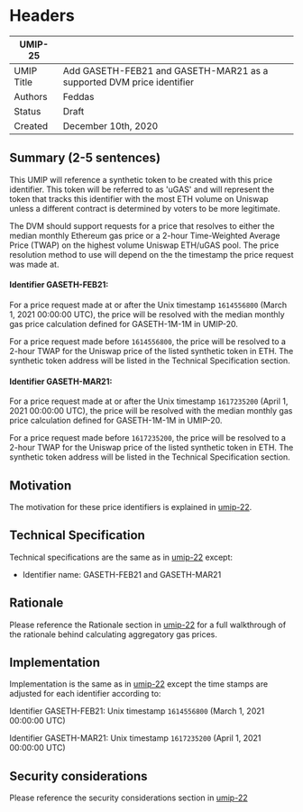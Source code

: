 # Headers
| UMIP-25     |                                                                                                                                          |
|------------|------------------------------------------------------------------------------------------------------------------------------------------|
| UMIP Title | Add GASETH-FEB21 and GASETH-MAR21 as a supported DVM price identifier                                                                                                 |
| Authors    | Feddas 
| Status     | Draft                                                                                                                                   |
| Created    | December 10th, 2020                                                                                                                              |

## Summary (2-5 sentences)
This UMIP will reference a synthetic token to be created with this price identifier. This token will be referred to as 'uGAS' and will represent the token that tracks this identifier with the most ETH volume on Uniswap unless a different contract is determined by voters to be more legitimate.

The DVM should support requests for a price that resolves to either the median monthly Ethereum gas price or a 2-hour Time-Weighted Average Price (TWAP) on the highest volume Uniswap ETH/uGAS pool. The price resolution method to use will depend on the the timestamp the price request was made at.

#### Identifier GASETH-FEB21:

For a price request made at or after the Unix timestamp `1614556800` (March 1, 2021 00:00:00 UTC), the price will be resolved with the median monthly gas price calculation defined for GASETH-1M-1M in UMIP-20.

For a price request made before `1614556800`, the price will be resolved to a 2-hour TWAP for the Uniswap price of the listed synthetic token in ETH. The synthetic token address will be listed in the Technical Specification section.

#### Identifier GASETH-MAR21: 

For a price request made at or after the Unix timestamp `1617235200` (April 1, 2021 00:00:00 UTC), the price will be resolved with the median monthly gas price calculation defined for GASETH-1M-1M in UMIP-20.

For a price request made before `1617235200`, the price will be resolved to a 2-hour TWAP for the Uniswap price of the listed synthetic token in ETH. The synthetic token address will be listed in the Technical Specification section.

## Motivation
The motivation for these price identifiers is explained in [umip-22](https://github.com/UMAprotocol/UMIPs/blob/master/UMIPs/umip-22.md).

## Technical Specification
Technical specifications are the same as in [umip-22](https://github.com/UMAprotocol/UMIPs/blob/master/UMIPs/umip-22.md) except: 
- Identifier name: GASETH-FEB21 and GASETH-MAR21

## Rationale
Please reference the Rationale section in [umip-22](https://github.com/UMAprotocol/UMIPs/blob/master/UMIPs/umip-22.md) for a full walkthrough of the rationale behind calculating aggregatory gas prices.

## Implementation
Implementation is the same as in [umip-22](https://github.com/UMAprotocol/UMIPs/blob/master/UMIPs/umip-22.md) except the time stamps are adjusted for each identifier according to: 

Identifier GASETH-FEB21: Unix timestamp `1614556800` (March 1, 2021 00:00:00 UTC)

Identifier GASETH-MAR21: Unix timestamp `1617235200` (April 1, 2021 00:00:00 UTC)

## Security considerations
Please reference the security considerations section in [umip-22](https://github.com/UMAprotocol/UMIPs/blob/master/UMIPs/umip-22.md)
